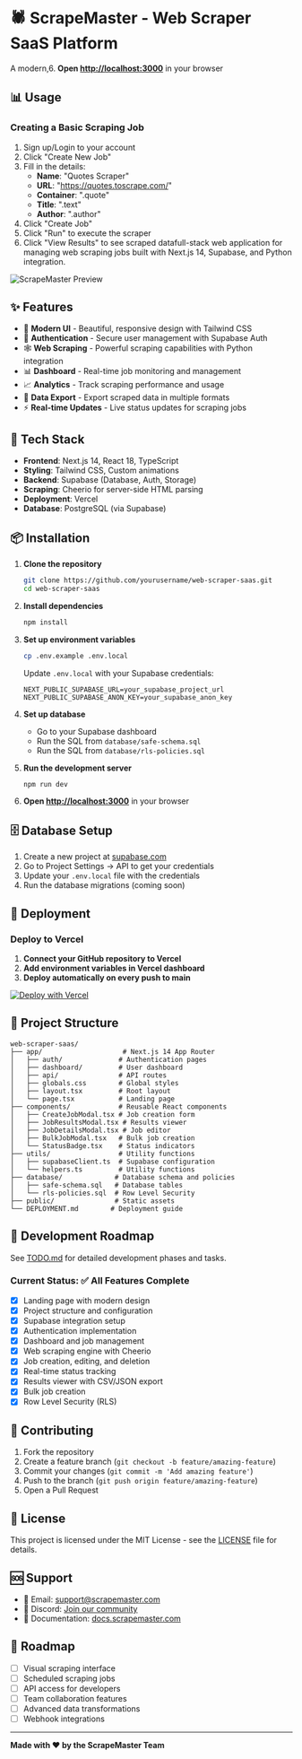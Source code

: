 # 🕷️ ScrapeMaster - Web Scraper SaaS Platform

A modern,6. **Open [http://localhost:3000](http://localhost:3000)** in your browser

## 📊 Usage

### Creating a Basic Scraping Job
1. Sign up/Login to your account
2. Click "Create New Job"
3. Fill in the details:
   - **Name**: "Quotes Scraper"
   - **URL**: "https://quotes.toscrape.com/"
   - **Container**: ".quote"
   - **Title**: ".text"
   - **Author**: ".author"
4. Click "Create Job"
5. Click "Run" to execute the scraper
6. Click "View Results" to see scraped datafull-stack web application for managing web scraping jobs built with Next.js 14, Supabase, and Python integration.

![ScrapeMaster Preview](https://via.placeholder.com/800x400/f97316/ffffff?text=ScrapeMaster+SaaS+Platform)

## ✨ Features

- 🎨 **Modern UI** - Beautiful, responsive design with Tailwind CSS
- 🔐 **Authentication** - Secure user management with Supabase Auth
- 🕸️ **Web Scraping** - Powerful scraping capabilities with Python integration
- 📊 **Dashboard** - Real-time job monitoring and management
- 📈 **Analytics** - Track scraping performance and usage
- 💾 **Data Export** - Export scraped data in multiple formats
- ⚡ **Real-time Updates** - Live status updates for scraping jobs

## 🚀 Tech Stack

- **Frontend**: Next.js 14, React 18, TypeScript
- **Styling**: Tailwind CSS, Custom animations
- **Backend**: Supabase (Database, Auth, Storage)
- **Scraping**: Cheerio for server-side HTML parsing
- **Deployment**: Vercel
- **Database**: PostgreSQL (via Supabase)

## 📦 Installation

1. **Clone the repository**
   ```bash
   git clone https://github.com/yourusername/web-scraper-saas.git
   cd web-scraper-saas
   ```

2. **Install dependencies**
   ```bash
   npm install
   ```

3. **Set up environment variables**
   ```bash
   cp .env.example .env.local
   ```
   
   Update `.env.local` with your Supabase credentials:
   ```env
   NEXT_PUBLIC_SUPABASE_URL=your_supabase_project_url
   NEXT_PUBLIC_SUPABASE_ANON_KEY=your_supabase_anon_key
   ```

4. **Set up database**
   - Go to your Supabase dashboard
   - Run the SQL from `database/safe-schema.sql`
   - Run the SQL from `database/rls-policies.sql`

5. **Run the development server**
   ```bash
   npm run dev
   ```

5. **Open [http://localhost:3000](http://localhost:3000)** in your browser

## 🗄️ Database Setup

1. Create a new project at [supabase.com](https://supabase.com)
2. Go to Project Settings → API to get your credentials
3. Update your `.env.local` file with the credentials
4. Run the database migrations (coming soon)

## 🚀 Deployment

### Deploy to Vercel

1. **Connect your GitHub repository to Vercel**
2. **Add environment variables in Vercel dashboard**
3. **Deploy automatically on every push to main**

[![Deploy with Vercel](https://vercel.com/button)](https://vercel.com/new/clone?repository-url=https://github.com/yourusername/web-scraper-saas)

## 📁 Project Structure

```
web-scraper-saas/
├── app/                    # Next.js 14 App Router
│   ├── auth/              # Authentication pages
│   ├── dashboard/         # User dashboard
│   ├── api/               # API routes
│   ├── globals.css        # Global styles
│   ├── layout.tsx         # Root layout
│   └── page.tsx           # Landing page
├── components/            # Reusable React components
│   ├── CreateJobModal.tsx # Job creation form
│   ├── JobResultsModal.tsx # Results viewer
│   ├── JobDetailsModal.tsx # Job editor
│   ├── BulkJobModal.tsx   # Bulk job creation
│   └── StatusBadge.tsx    # Status indicators
├── utils/                 # Utility functions
│   ├── supabaseClient.ts  # Supabase configuration
│   └── helpers.ts         # Utility functions
├── database/             # Database schema and policies
│   ├── safe-schema.sql   # Database tables
│   └── rls-policies.sql  # Row Level Security
├── public/               # Static assets
└── DEPLOYMENT.md        # Deployment guide
```

## 🔧 Development Roadmap

See [TODO.md](./TODO.md) for detailed development phases and tasks.

### Current Status: ✅ All Features Complete
- [x] Landing page with modern design
- [x] Project structure and configuration
- [x] Supabase integration setup
- [x] Authentication implementation
- [x] Dashboard and job management
- [x] Web scraping engine with Cheerio
- [x] Job creation, editing, and deletion
- [x] Real-time status tracking
- [x] Results viewer with CSV/JSON export
- [x] Bulk job creation
- [x] Row Level Security (RLS)

## 🤝 Contributing

1. Fork the repository
2. Create a feature branch (`git checkout -b feature/amazing-feature`)
3. Commit your changes (`git commit -m 'Add amazing feature'`)
4. Push to the branch (`git push origin feature/amazing-feature`)
5. Open a Pull Request

## 📄 License

This project is licensed under the MIT License - see the [LICENSE](LICENSE) file for details.

## 🆘 Support

- 📧 Email: support@scrapemaster.com
- 💬 Discord: [Join our community](https://discord.gg/scrapemaster)
- 📖 Documentation: [docs.scrapemaster.com](https://docs.scrapemaster.com)

## 🎯 Roadmap

- [ ] Visual scraping interface
- [ ] Scheduled scraping jobs
- [ ] API access for developers
- [ ] Team collaboration features
- [ ] Advanced data transformations
- [ ] Webhook integrations

---

**Made with ❤️ by the ScrapeMaster Team**
